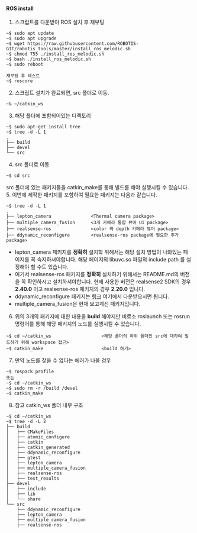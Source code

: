 #### ROS install

1. 스크립트를 다운받아 ROS 설치 후 재부팅
```
~$ sudo apt update
~$ sudo apt upgrade
~$ wget https://raw.githubusercontent.com/ROBOTIS-GIT/robotis_tools/master/install_ros_melodic.sh
~$ chmod 755 ./install_ros_melodic.sh 
~$ bash ./install_ros_melodic.sh
~$ sudo reboot

재부팅 후 테스트
~$ roscore
```
2. 스크립트 설치가 완료되면, src 폴더로 이동.
```
~& ~/catkin_ws
```
3. 해당 폴더에 포함되어있는 디렉토리
```
~$ sudo apt-get install tree
~$ tree -d -L 1
.
├── build
├── devel
└── src
```
4. src 폴더로 이동
```
~$ cd src
```
src 폴더에 있는 패키지들을 catkin_make를 통해 빌드를 해야 실행시킬 수 있습니다.
5. 이번에 제작한 패키지를 포함하여 필요한 패키지는 다음과 같습니다.
```
~$ tree -d -L 1
.
├── lepton_camera               <Thermal camera package>
├── multiple_camera_fusion      <3개 카메라 통합 뷰어 UI package>
├── realsense-ros               <color 와 depth 카메라 뷰어 package>
├── ddynamic_reconfigure        <realsense-ros package에 필요한 추가 package>
```
* lepton_camera 패키지를 **정확히** 설치학 위해서는 해당 설치 방법이 나와있는 페이지를 꼭 숙지하셔야합니다. 해당 페이지의 libuvc.so 파일의 include path 를 설정해야 할 수도 있습니다.
* 여기서 realsense-ros 패키지를 **정확히** 설치하기 위해서는 README.md의 버전을 꼭 확인하시고 설치하셔야합니다. 현재 사용한 버전은 realsense2 SDK의 경우 **2.40.0** 이고 realsense-ros 패키지의 경우 **2.20.0** 입니다.
* ddynamic_reconfigure 패키지는 [링크](https://github.com/pal-robotics/ddynamic_reconfigure) 여기에서 다운받으시면 됩니다.
* multiple_camera_fusion은 현재 보고계신 패키지입니다.
6. 위의 3개의 패키지에 대한 내용을 **build** 해야지만 비로소 roslaunch 또는 rosrun 명령어를 통해 해당 패키지의 노드를 실행시킬 수 있습니다.
```
~$ cd ~/catkin_ws                   <해당 폴더의 하위 폴더인 src에 대하여 빌드하기 위해 workspace 접근>
~$ catkin_make                      <build 하기>
```
7. 만약 노드를 찾을 수 없다는 에러가 나올 겅우
```
~$ rospack profile
또는
~$ cd ~/catkin_ws 
~$ sudo rm -r /build /devel
~$ catkin_make
```
8. 참고
catkin_ws 폴더 내부 구조
```
~$ cd ~/catkin_ws
~$ tree -d -L 2
├── build
│   ├── CMakeFiles
│   ├── atomic_configure
│   ├── catkin
│   ├── catkin_generated
│   ├── ddynamic_reconfigure
│   ├── gtest
│   ├── lepton_camera
│   ├── multiple_camera_fusion
│   ├── realsense-ros
│   ├── test_results
├── devel
│   ├── include
│   ├── lib
│   └── share
└── src
    ├── ddynamic_reconfigure
    ├── lepton_camera
    ├── multiple_camera_fusion
    ├── realsense-ros
```

